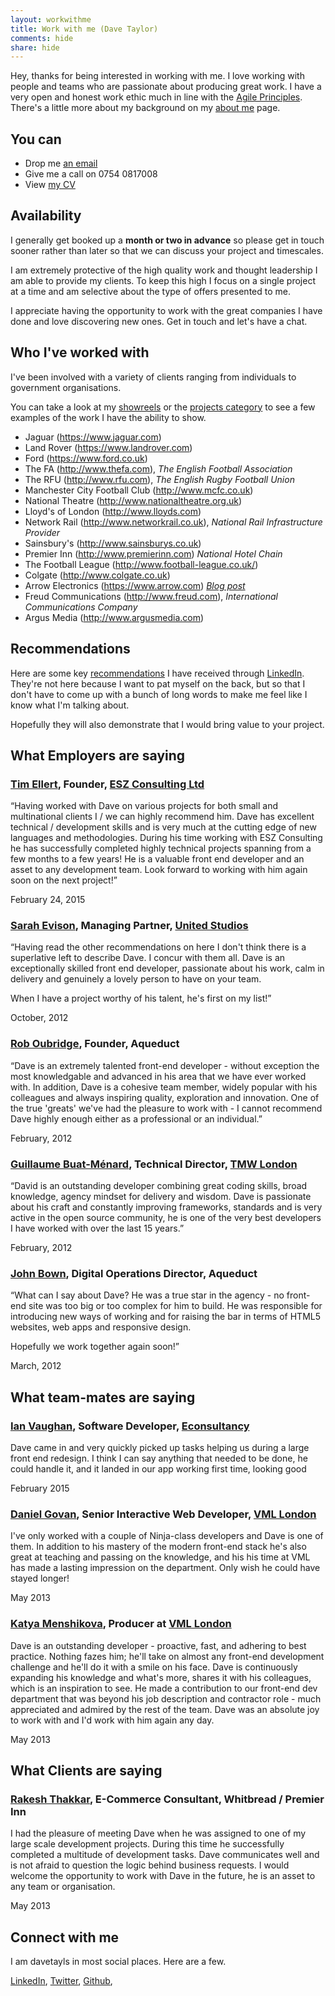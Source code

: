 ```yaml
---
layout: workwithme
title: Work with me (Dave Taylor)
comments: hide
share: hide
---
```


Hey, thanks for being interested in working with me. I love working with
people and teams who are passionate about producing great work. I have a 
very open and honest work ethic much in line with the
[Agile Principles](http://agilemanifesto.org/principles.html). There's
a little more about my background on my [about me](/davetayls) page.

## You can
 - Drop me [an email](mailto:dave.taylor@pogokid.com)
 - Give me a call on 0754 0817008
 - View [my CV](/cv)

## Availability

I generally get booked up a **month or two in advance** so please get in touch sooner rather than
later so that we can discuss your project and timescales.

I am extremely protective of the high quality work and thought leadership I am able to 
provide my clients. To keep this high I focus on a single project at a time and am selective
about the type of offers presented to me.

I appreciate having the opportunity to work with the great companies I have done and love discovering new ones.
Get in touch and let's have a chat.

## Who I've worked with

I've been involved with a variety of clients ranging from individuals to
government organisations.

You can take a look at my [showreels](/blog/category/showreel/) 
or the [projects category](/blog/category/project/) to see a few 
examples of the work I have the ability to show.

 - Jaguar (<https://www.jaguar.com>)
 - Land Rover (<https://www.landrover.com>)
 - Ford (<https://www.ford.co.uk>)
 - The FA (<http://www.thefa.com>), _The English Football Association_
 - The RFU (<http://www.rfu.com>), _The English Rugby Football Union_
 - Manchester City Football Club (<http://www.mcfc.co.uk>)
 - National Theatre (<http://www.nationaltheatre.org.uk>)
 - Lloyd's of London (<http://www.lloyds.com>)
 - Network Rail (<http://www.networkrail.co.uk>), _National Rail Infrastructure Provider_
 - Sainsbury's (<http://www.sainsburys.co.uk>)
 - Premier Inn (<http://www.premierinn.com>) _National Hotel Chain_
 - The Football League (<http://www.football-league.co.uk/>)
 - Colgate (<http://www.colgate.co.uk>)
 - Arrow Electronics (<https://www.arrow.com>) _[Blog post](/blog/2016/01/08/arrow-electronics-the-global-component-provider/)_
 - Freud Communications (<http://www.freud.com>), _International Communications Company_
 - Argus Media (<http://www.argusmedia.com>)

## Recommendations

Here are some key [recommendations](http://www.linkedin.com/profile/view?id=41712048#recommendations) I have received through [LinkedIn](http://www.linkedin.com/in/davetayls). They're not here because I want to pat myself on the back, but so that I don't have to come up with a bunch of long words to make me feel like I know what I'm talking about.

Hopefully they will also demonstrate that I would bring value to your project.


## What Employers are saying

### [Tim Ellert](https://www.linkedin.com/in/timellert), Founder, [ESZ Consulting Ltd](http://eszconsulting.com)

“Having worked with Dave on various projects for both small and multinational clients I / we can highly recommend him. Dave has excellent technical / development skills and is very much at the cutting edge of new languages and methodologies. During his time working with ESZ Consulting he has successfully completed highly technical projects spanning from a few months to a few years! He is a valuable front end developer and an asset to any development team. Look forward to working with him again soon on the next project!”

February 24, 2015

### [Sarah Evison](http://uk.linkedin.com/pub/sarah-evison/1/9a2/7a0), Managing Partner, [United Studios](http://unitedstudios.com)

“Having read the other recommendations on here I don't think there is a superlative left to describe Dave. I concur with them all. Dave is an exceptionally skilled front end developer, passionate about his work, calm in delivery and genuinely a lovely person to have on your team.

When I have a project worthy of his talent, he's first on my list!”

October, 2012

### [Rob Oubridge](http://www.linkedin.com/pub/rob-oubridge/1/167/845), Founder, Aqueduct

“Dave is an extremely talented front-end developer - without exception the most knowledgable and advanced in his area that we have ever worked with. In addition, Dave is a cohesive team member, widely popular with his colleagues and always inspiring quality, exploration and innovation. One of the true 'greats' we've had the pleasure to work with - I cannot recommend Dave highly enough either as a professional or an individual.”

February, 2012

### [Guillaume Buat-Ménard](http://www.linkedin.com/in/buatmenard), Technical Director, [TMW London](http://www.tmw.co.uk)

“David is an outstanding developer combining great coding skills, broad knowledge, agency mindset for delivery and wisdom. Dave is passionate about his craft and constantly improving frameworks, standards and is very active in the open source community, he is one of the very best developers I have worked with over the last 15 years.”

February, 2012

### [John Bown](http://www.linkedin.com/in/johnbown), Digital Operations Director, Aqueduct

“What can I say about Dave? He was a true star in the agency - no front-end site was too big or too complex for him to build. He was responsible for introducing new ways of working and for raising the bar in terms of HTML5 websites, web apps and responsive design.

Hopefully we work together again soon!”

March, 2012


## What team-mates are saying

### [Ian Vaughan](https://www.linkedin.com/in/ianvaughan), Software Developer, [Econsultancy](https://econsultancy.com)

Dave came in and very quickly picked up tasks helping us during a large front end redesign. I think I can say anything that needed to be done, he could handle it, and it landed in our app working first time, looking good

February 2015

### [Daniel Govan](http://uk.linkedin.com/pub/daniel-govan/1/751/922/), Senior Interactive Web Developer, [VML London](http://london.vml.com)

I've only worked with a couple of Ninja-class developers and Dave is one of them. In addition to his mastery of the modern front-end stack he's also great at teaching and passing on the knowledge, and his his time at VML has made a lasting impression on the department. Only wish he could have stayed longer!

May 2013

### [Katya Menshikova](http://uk.linkedin.com/in/katyamenshikova/), Producer at [VML London](http://london.vml.com)

Dave is an outstanding developer - proactive, fast, and adhering to best practice. Nothing fazes him; he'll take on almost any front-end development challenge and he'll do it with a smile on his face. Dave is continuously expanding his knowledge and what's more, shares it with his colleagues, which is an inspiration to see. He made a contribution to our front-end dev department that was beyond his job description and contractor role - much appreciated and admired by the rest of the team. Dave was an absolute joy to work with and I'd work with him again any day.

May 2013


## What Clients are saying

### [Rakesh Thakkar](http://uk.linkedin.com/pub/rakesh-thakkar/14/3a2/64a/), E-Commerce Consultant, Whitbread / Premier Inn

I had the pleasure of meeting Dave when he was assigned to one of my large scale development projects. During this time he successfully completed a multitude of development tasks. Dave communicates well and is not afraid to question the logic behind business requests. I would welcome the opportunity to work with Dave in the future, he is an asset to any team or organisation.

May 2013



## Connect with me

I am davetayls in most social places. Here are a few.

[LinkedIn](http://www.linkedin.com/in/davetayls),
[Twitter](http://twitter.com/davetayls),
[Github](http://github.com/davetayls),

